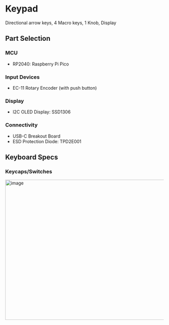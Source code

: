 # Keypad
Directional arrow keys, 4 Macro keys, 1 Knob, Display

## Part Selection
### MCU
- RP2040: Raspberry Pi Pico
### Input Devices
- EC-11 Rotary Encoder (with push button)
### Display
- I2C OLED Display: SSD1306
### Connectivity
- USB-C Breakout Board
- ESD Protection Diode: TPD2E001

## Keyboard Specs
### Keycaps/Switches
<img width="602" height="445" alt="image" src="https://github.com/user-attachments/assets/2c711862-89b4-419a-87b9-9f07dab497bb" />

